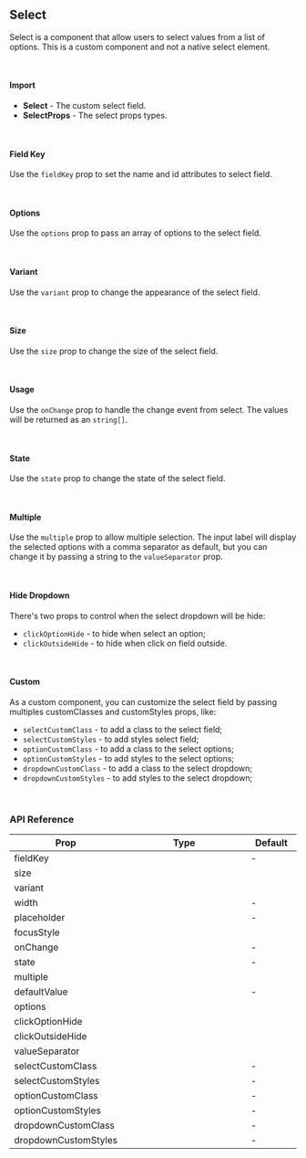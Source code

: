 ## Select

Select is a component that allow users to select values from a list of options. This is a custom component and not a native select element.

<div>
<LeSourceButton url="https://github.com/hiimlex/leux/tree/main/src/components/Select"></LeSourceButton>
</div>

<br/>

#### Import

<div>
<SelectImportPreview>
</SelectImportPreview>
</div>

- **Select** - The custom select field.
- **SelectProps** - The select props types.

</br>

#### Field Key

Use the `fieldKey` prop to set the name and id attributes to select field.

<div>
<SelectKeyPreview>
</SelectKeyPreview>
</div>

<br />

#### Options

Use the `options` prop to pass an array of options to the select field.

<div>
<SelectOptionPreview>
</SelectOptionPreview>
</div>

<br/>

#### Variant

Use the `variant` prop to change the appearance of the select field.

<div>
<SelectVariantPreview>
</SelectVariantPreview>
</div>

<br />

#### Size

Use the `size` prop to change the size of the select field.

<div>
<SelectSizePreview>
</SelectSizePreview>
</div>

<br />

#### Usage

Use the `onChange` prop to handle the change event from select. The values will be returned as an `string[]`.

<div>
<SelectActionPreview>
</SelectActionPreview>
</div>

<br />

#### State

Use the `state` prop to change the state of the select field.

<div>
<SelectStatePreview>
</SelectStatePreview>
</div>

<br />

#### Multiple

Use the `multiple` prop to allow multiple selection. The input label will display the selected options with a comma separator as default, but you can change it by passing a string to the `valueSeparator` prop.

<div>
<SelectMultiplePreview>
</SelectMultiplePreview>
</div>

<br />

#### Hide Dropdown

There's two props to control when the select dropdown will be hide:

- `clickOptionHide` - to hide when select an option;
- `clickOutsideHide` - to hide when click on field outside.

<div>
<SelectHidePreview>
</SelectHidePreview>
</div>

<br />

#### Custom

As a custom component, you can customize the select field by passing multiples customClasses and customStyles props, like:

- `selectCustomClass` - to add a class to the select field;
- `selectCustomStyles` - to add styles select field;
- `optionCustomClass` - to add a class to the select options;
- `optionCustomStyles` - to add styles to the select options;
- `dropdownCustomClass` - to add a class to the select dropdown;
- `dropdownCustomStyles` - to add styles to the select dropdown;

<div>
<SelectCustomPreview>
</SelectCustPreview>
</div>

<br />

### API Reference

<div>
<table>
<thead>
<tr>
<th width="10%">Prop</th>
<th width="70%">Type</th>
<th width="20%">Default</th>
</tr>
</thead>
<tbody>
<tr>
<td>fieldKey</td>
<td><LeHighlighter language="tsx" code="string" style="soft" copy="'off'"></LeHighlighter></td>
<td>-</td>
</tr>
<tr>
<td>size</td>
<td><LeHighlighter language="tsx" code="'small' | 'medium' | 'large'" style="soft" copy="'off'"></LeHighlighter></td>
<td><LeHighlighter language="tsx" code="'medium'" style="soft" copy="'off'"></LeHighlighter></td>
</tr>
<tr>
<td>variant</td>
<td><LeHighlighter language="tsx" code="'outlined' | 'filled'" style="soft" copy="'off'"></LeHighlighter></td>
<td><LeHighlighter language="tsx" code="'filled'" style="soft" copy="'off'"></LeHighlighter></td>
</tr>
<tr>
<td>width</td>
<td><LeHighlighter language="tsx" code="React.CSSProperties['width']" style="soft" copy="'off'"></LeHighlighter></td>
<td>-</td>
</tr>
<tr>
<td>placeholder</td>
<td><LeHighlighter language="tsx" code="string" style="soft" copy="'off'"></LeHighlighter></td>
<td>-</td>
</tr>
<tr>
<td>focusStyle</td>
<td><LeHighlighter code="boolean" language="tsx" style="soft" copy="'off'"></LeHighlighter></td>
<td><LeHighlighter code="true" language="tsx" style="soft" copy="'off'"></LeHighlighter></td>
</tr>
<tr>
<td>onChange</td>
<td><LeHighlighter code="(value: string[]) => void" language="tsx" style="soft" copy="'off'"></LeHighlighter></td>
<td>-</td>
</tr>
<tr>
<td>state</td>
<td><LeHighlighter code="SelectState | { disabled?: boolean }" language="tsx" style="soft" copy="'off'"></LeHighlighter></td>
<td>-</td>
</tr>
<tr>
<td>multiple</td>
<td><LeHighlighter code="boolean" language="tsx" style="soft" copy="'off'"></LeHighlighter></td>
<td><LeHighlighter code="false" language="tsx" style="soft" copy="'off'"></LeHighlighter></td>
</tr>
<tr>
<td>defaultValue</td>
<td><LeHighlighter code="string[]" language="tsx" style="soft" copy="'off'"></LeHighlighter></td>
<td>-</td>
</tr>
<tr>
<td>options</td>
<td><LeHighlighter code="SelectOption[] | { value: string; label: string; state?: {disabled?: boolean } }[]" language="tsx" style="soft" copy="'off'"></LeHighlighter></td>
<td><LeHighlighter code="[]" language="tsx" style="soft" copy="'off'"></LeHighlighter></td>
</tr>
<tr>
<td>clickOptionHide</td>
<td><LeHighlighter code="boolean" language="tsx" style="soft" copy="'off'"></LeHighlighter></td>
<td><LeHighlighter code="true" language="tsx" style="soft" copy="'off'"></LeHighlighter></td>
</tr>
<tr>
<td>clickOutsideHide</td>
<td><LeHighlighter code="boolean" language="tsx" style="soft" copy="'off'"></LeHighlighter></td>
<td><LeHighlighter code="true" language="tsx" style="soft" copy="'off'"></LeHighlighter></td>
</tr>
<tr>
<td>valueSeparator</td>
<td><LeHighlighter code="string" language="tsx" style="soft" copy="'off'"></LeHighlighter></td>
<td><LeHighlighter code="', '" language="tsx" style="soft" copy="'off'"></LeHighlighter></td>
</tr>
<tr>
<td>selectCustomClass</td>
<td><LeHighlighter code="string" language="tsx" style="soft" copy="'off'"></LeHighlighter></td>
<td>-</td>
</tr>
<tr>
<td>selectCustomStyles</td>
<td><LeHighlighter code="React.CSSProperties" language="tsx" style="soft" copy="'off'"></LeHighlighter></td>
<td>-</td>
</tr>
<tr>
<td>optionCustomClass</td>
<td><LeHighlighter code="string" language="tsx" style="soft" copy="'off'"></LeHighlighter></td>
<td>-</td>
</tr>
<tr>
<td>optionCustomStyles</td>
<td><LeHighlighter code="React.CSSProperties" language="tsx" style="soft" copy="'off'"></LeHighlighter></td>
<td>-</td>
</tr>
<tr>
<td>dropdownCustomClass</td>
<td><LeHighlighter code="string" language="tsx" style="soft" copy="'off'"></LeHighlighter></td>
<td>-</td>
</tr>
<tr>
<td>dropdownCustomStyles</td>
<td><LeHighlighter code="React.CSSProperties" language="tsx" style="soft" copy="'off'"></LeHighlighter></td>
<td>-</td>
</tr>
</tbody>
</table>
</div>

<br />
